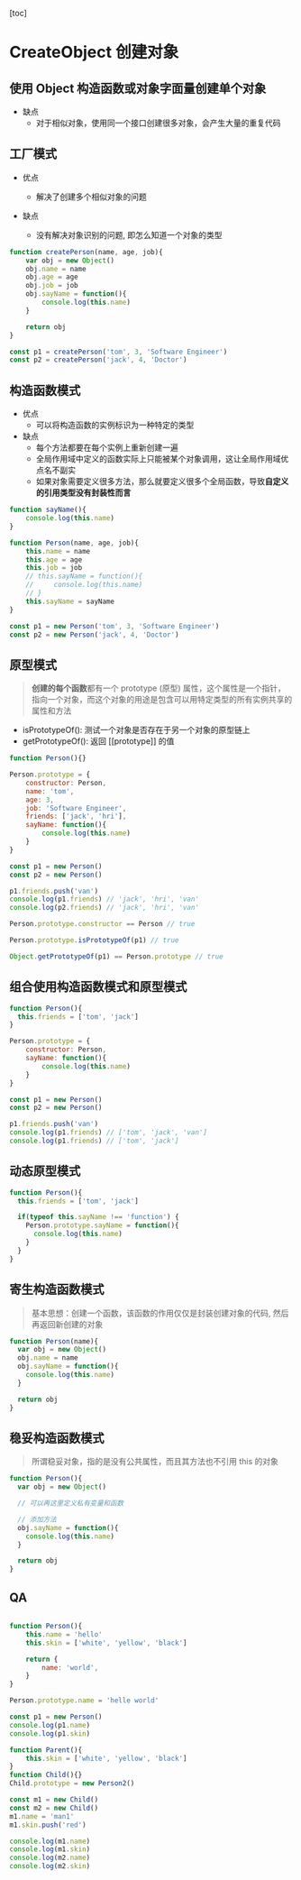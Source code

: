 [toc]

# CreateObject 创建对象

## 使用 Object 构造函数或对象字面量创建单个对象

- 缺点
  - 对于相似对象，使用同一个接口创建很多对象，会产生大量的重复代码

## 工厂模式

- 优点

  - 解决了创建多个相似对象的问题

- 缺点
  - 没有解决对象识别的问题, 即怎么知道一个对象的类型

```JavaScript
function createPerson(name, age, job){
    var obj = new Object()
    obj.name = name
    obj.age = age
    obj.job = job
    obj.sayName = function(){
        console.log(this.name)
    }

    return obj
}

const p1 = createPerson('tom', 3, 'Software Engineer')
const p2 = createPerson('jack', 4, 'Doctor')
```

## 构造函数模式

- 优点
  - 可以将构造函数的实例标识为一种特定的类型
- 缺点
  - 每个方法都要在每个实例上重新创建一遍
  - 全局作用域中定义的函数实际上只能被某个对象调用，这让全局作用域优点名不副实
  - 如果对象需要定义很多方法，那么就要定义很多个全局函数，导致**自定义的引用类型没有封装性而言**

```JavaScript
function sayName(){
    console.log(this.name)
}

function Person(name, age, job){
    this.name = name
    this.age = age
    this.job = job
    // this.sayName = function(){
    //     console.log(this.name)
    // }
    this.sayName = sayName
}

const p1 = new Person('tom', 3, 'Software Engineer')
const p2 = new Person('jack', 4, 'Doctor')
```

## 原型模式

> **创建的每个函数**都有一个 prototype (原型) 属性，这个属性是一个指针，指向一个对象，而这个对象的用途是包含可以用特定类型的所有实例共享的属性和方法

- isPrototypeOf(): 测试一个对象是否存在于另一个对象的原型链上
- getPrototypeOf(): 返回 [[prototype]] 的值

```JavaScript
function Person(){}

Person.prototype = {
    constructor: Person,
    name: 'tom',
    age: 3,
    job: 'Software Engineer',
    friends: ['jack', 'hri'],
    sayName: function(){
        console.log(this.name)
    }
}

const p1 = new Person()
const p2 = new Person()

p1.friends.push('van')
console.log(p1.friends) // 'jack', 'hri', 'van'
console.log(p2.friends) // 'jack', 'hri', 'van'

```

```JavaScript
Person.prototype.constructor == Person // true

Person.prototype.isPrototypeOf(p1) // true

Object.getPrototypeOf(p1) == Person.prototype // true

```

## 组合使用构造函数模式和原型模式

```JavaScript
function Person(){
  this.friends = ['tom', 'jack']
}

Person.prototype = {
    constructor: Person,
    sayName: function(){
        console.log(this.name)
    }
}

const p1 = new Person()
const p2 = new Person()

p1.friends.push('van')
console.log(p1.friends) // ['tom', 'jack', 'van']
console.log(p1.friends) // ['tom', 'jack']
```

## 动态原型模式

```JavaScript
function Person(){
  this.friends = ['tom', 'jack']

  if(typeof this.sayName !== 'function') {
    Person.prototype.sayName = function(){
      console.log(this.name)
    }
  }
}
```

## 寄生构造函数模式

> 基本思想：创建一个函数，该函数的作用仅仅是封装创建对象的代码, 然后再返回新创建的对象

```JavaScript
function Person(name){
  var obj = new Object()
  obj.name = name
  obj.sayName = function(){
    console.log(this.name)
  }

  return obj
}
```

## 稳妥构造函数模式

> 所谓稳妥对象，指的是没有公共属性，而且其方法也不引用 this 的对象

```JavaScript
function Person(){
  var obj = new Object()

  // 可以再这里定义私有变量和函数

  // 添加方法
  obj.sayName = function(){
    console.log(this.name)
  }

  return obj
}
```

## QA

```JavaScript

function Person(){
    this.name = 'hello'
    this.skin = ['white', 'yellow', 'black']

    return {
        name: 'world',
    }
}

Person.prototype.name = 'helle world'

const p1 = new Person()
console.log(p1.name)
console.log(p1.skin)

function Parent(){
    this.skin = ['white', 'yellow', 'black']
}
function Child(){}
Child.prototype = new Person2()

const m1 = new Child()
const m2 = new Child()
m1.name = 'man1'
m1.skin.push('red')

console.log(m1.name)
console.log(m1.skin)
console.log(m2.name)
console.log(m2.skin)

```
